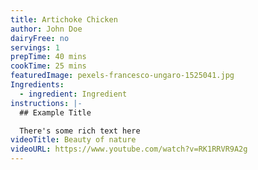 ```yaml
---
title: Artichoke Chicken
author: John Doe
dairyFree: no
servings: 1
prepTime: 40 mins
cookTime: 25 mins
featuredImage: pexels-francesco-ungaro-1525041.jpg
Ingredients:
  - ingredient: Ingredient
instructions: |-
  ## Example Title

  There's some rich text here
videoTitle: Beauty of nature
videoURL: https://www.youtube.com/watch?v=RK1RRVR9A2g
---
```

